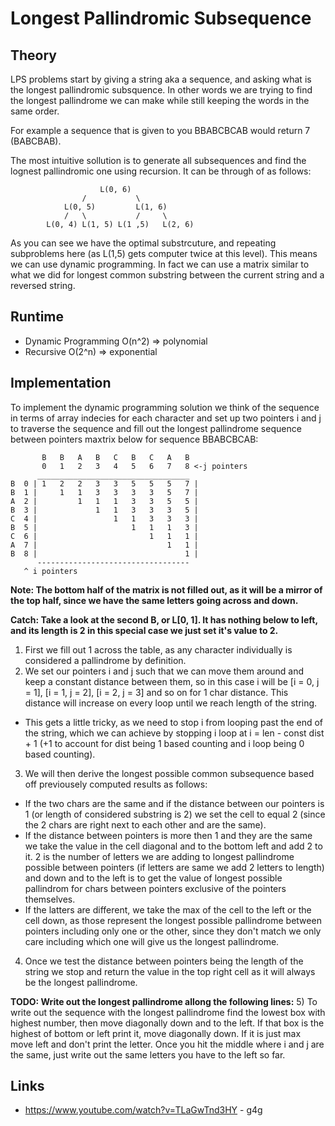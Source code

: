 # Longest Pallindromic Subsequence

## Theory
LPS problems start by giving a string aka a sequence, and asking what is the longest pallindromic subsquence.
In other words we are trying to find the longest pallindrome we can make while still keeping the words
in the same order.

For example a sequence that is given to you BBABCBCAB would return 7 (BABCBAB).

The most intuitive sollution is to generate all subsequences and find the lognest pallindromic one
using recursion. It can be through of as follows:
```
                    L(0, 6)
                /           \
            L(0, 5)         L(1, 6)
            /   \           /     \
        L(0, 4) L(1, 5) L(1 ,5)   L(2, 6)
```

As you can see we have the optimal substrcuture, and repeating subproblems here (as L(1,5) gets
computer twice at this level).  This means we can use dynamic programming.  In fact we can use
a matrix similar to what we did for longest common substring between the current string and
a reversed string.

## Runtime
* Dynamic Programming O(n^2) => polynomial
* Recursive O(2^n) => exponential

## Implementation

To implement the dynamic programming solution we think of the sequence in terms of array indecies
for each character and set up two pointers i and j to traverse the sequence and fill out the longest
pallindrome sequence between pointers maxtrix below for sequence BBABCBCAB:

```
       B   B   A   B   C   B   C   A   B  
       0   1   2   3   4   5   6   7   8 <-j pointers
      __________________________________
B  0 | 1   2   2   3   3   5   5   5   7 |
B  1 |     1   1   3   3   3   3   5   7 |
A  2 |         1   1   1   3   3   5   5 |
B  3 |             1   1   3   3   3   5 |
C  4 |                 1   1   3   3   3 |
B  5 |                     1   1   1   3 |
C  6 |                         1   1   1 |
A  7 |                             1   1 |
B  8 |                                 1 |
      ----------------------------------
   ^ i pointers
```

**Note: The bottom half of the matrix is not filled out, as it will be a mirror of the top half, since
we have the same letters going across and down.**

**Catch: Take a look at the second B, or L[0, 1]. It has nothing below to left, and its length is 2
in this special case we just set it's value to 2.**

1) First we fill out 1 across the table, as any character individually is considered a pallindrome
by definition.
2) We set our pointers i and j such that we can move them around and keep a constant distance between
them, so in this case i will be [i = 0, j = 1], [i = 1, j = 2], [i = 2, j = 3] and so on for 1 char
distance.  This distance will increase on every loop until we reach length of the string.
  * This gets a little tricky, as we need to stop i from looping past the end of the string,
    which we can achieve by stopping i loop at i = len - const dist + 1 (+1 to account for dist being
    1 based counting and i loop being 0 based counting).
3) We will then derive the longest possible common subsequence based off previousely computed results
as follows:
  * If the two chars are the same and if the distance between our pointers is 1 
    (or length of considered substring is 2) we set the cell to equal 2 (since the 2 chars are 
    right next to each other and are the same).
  * If the distance between pointers is more then 1 and they are the same we take the value in the
    cell diagonal and to the bottom left and add 2 to it.  2 is the number of letters we are adding
    to longest pallindrome possible between pointers (if letters are same we add 2 letters to length)
    and down and to the left is to get the value of longest possible pallindrom for chars between
    pointers exclusive of the pointers themselves.
  * If the latters are different, we take the max of the cell to the left or the cell down, as those
    represent the longest possible pallindrome between pointers including only one or the other,
    since they don't match we only care including which one will give us the longest pallindrome.
4) Once we test the distance between pointers being the length of the string we stop and return the 
value in the top right cell as it will always be the longest pallindrome.

**TODO: Write out the longest pallindrome allong the following lines:**
5) To write out the sequence with the longest pallindrome find the lowest box with highest number,
then move diagonally down and to the left. If that box is the highest of bottom or left print it, move
diagonally down.  If it is just max move left and don't print the letter. Once you hit the middle
where i and j are the same, just write out the same letters you have to the left so far.

## Links
* https://www.youtube.com/watch?v=TLaGwTnd3HY - g4g

